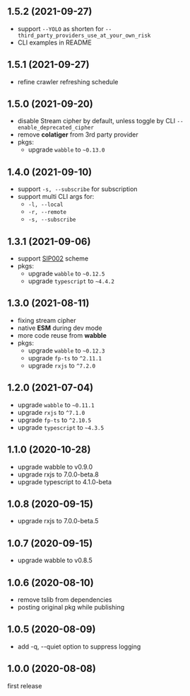 ## 1.5.2 (2021-09-27)

- support `--YOLO` as shorten for `--third_party_providers_use_at_your_own_risk`
- CLI examples in README





## 1.5.1 (2021-09-27)

- refine crawler refreshing schedule





## 1.5.0 (2021-09-20)

- disable Stream cipher by default, unless toggle by CLI `--enable_deprecated_cipher`
- remove **colatiger** from 3rd party provider
- pkgs:
  - upgrade `wabble` to `~0.13.0`





## 1.4.0 (2021-09-10)

- support `-s, --subscribe` for subscription
- support multi CLI args for:
  - `-l, --local`
  - `-r, --remote`
  - `-s, --subscribe`





## 1.3.1 (2021-09-06)

- support [SIP002](https://shadowsocks.org/en/wiki/SIP002-URI-Scheme.html) scheme 
- pkgs:
  - upgrade `wabble` to `~0.12.5`
  - upgrade `typescript` to `~4.4.2`





## 1.3.0 (2021-08-11)

- fixing stream cipher
- native **ESM** during dev mode
- more code reuse from **wabble**
- pkgs:
  - upgrade `wabble` to `~0.12.3`
  - upgrade `fp-ts` to `^2.11.1`
  - upgrade `rxjs` to `^7.2.0`





## 1.2.0 (2021-07-04)

- upgrade `wabble` to `~0.11.1`
- upgrade `rxjs` to `^7.1.0`
- upgrade `fp-ts` to `^2.10.5`
- upgrade `typescript` to `~4.3.5`





## 1.1.0 (2020-10-28)

- upgrade wabble to v0.9.0
- upgrade rxjs to 7.0.0-beta.8
- upgrade typescript to 4.1.0-beta





## 1.0.8 (2020-09-15)

- upgrade rxjs to 7.0.0-beta.5





## 1.0.7 (2020-09-15)

- upgrade wabble to v0.8.5





## 1.0.6 (2020-08-10)

- remove tslib from dependencies
- posting original pkg while publishing





## 1.0.5 (2020-08-09)

- add -q, --quiet option to suppress logging





## 1.0.0 (2020-08-08)

first release

